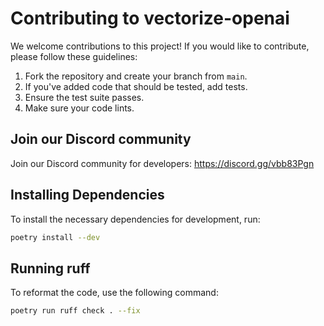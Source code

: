 # Contributing to vectorize-openai

We welcome contributions to this project! If you would like to contribute, please follow these guidelines:

1. Fork the repository and create your branch from `main`.
2. If you've added code that should be tested, add tests.
3. Ensure the test suite passes.
4. Make sure your code lints.

## Join our Discord community

Join our Discord community for developers: https://discord.gg/vbb83Pgn

## Installing Dependencies

To install the necessary dependencies for development, run:

```bash
poetry install --dev
```

## Running ruff

To reformat the code, use the following command:

```bash
poetry run ruff check . --fix
```
